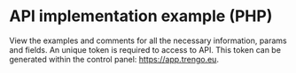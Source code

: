 # API implementation example (PHP)

View the examples and comments for all the necessary information, params and fields. An unique token is required to access to API. This token can be generated within the control panel: https://app.trengo.eu.
